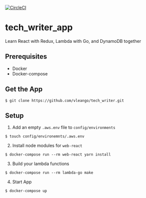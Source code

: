 [![CircleCI](https://circleci.com/gh/vleango/tech_writer/tree/master.svg?style=svg)](https://circleci.com/gh/vleango/tech_writer/tree/master)

# tech_writer_app

Learn React with Redux, Lambda with Go, and DynamoDB together

## Prerequisites

- Docker
- Docker-compose

## Get the App

```
$ git clone https://github.com/vleango/tech_writer.git
```

## Setup

1. Add an empty `.aws.env` file to `config/environments`

```
$ touch config/environemnts/.aws.env
```

2. Install node modules for `web-react`

```
$ docker-compose run --rm web-react yarn install
```

3. Build your lambda functions

```
$ docker-compose run --rm lambda-go make
```

4. Start App

```
$ docker-compose up
```
